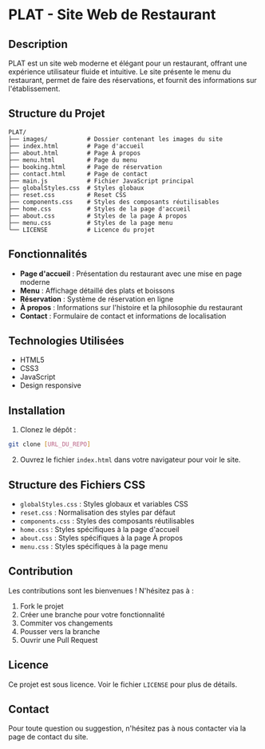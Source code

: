 # PLAT - Site Web de Restaurant

## Description
PLAT est un site web moderne et élégant pour un restaurant, offrant une expérience utilisateur fluide et intuitive. Le site présente le menu du restaurant, permet de faire des réservations, et fournit des informations sur l'établissement.

## Structure du Projet
```
PLAT/
├── images/           # Dossier contenant les images du site
├── index.html        # Page d'accueil
├── about.html        # Page À propos
├── menu.html         # Page du menu
├── booking.html      # Page de réservation
├── contact.html      # Page de contact
├── main.js           # Fichier JavaScript principal
├── globalStyles.css  # Styles globaux
├── reset.css         # Reset CSS
├── components.css    # Styles des composants réutilisables
├── home.css          # Styles de la page d'accueil
├── about.css         # Styles de la page À propos
├── menu.css          # Styles de la page menu
└── LICENSE           # Licence du projet
```

## Fonctionnalités
- **Page d'accueil** : Présentation du restaurant avec une mise en page moderne
- **Menu** : Affichage détaillé des plats et boissons
- **Réservation** : Système de réservation en ligne
- **À propos** : Informations sur l'histoire et la philosophie du restaurant
- **Contact** : Formulaire de contact et informations de localisation

## Technologies Utilisées
- HTML5
- CSS3
- JavaScript
- Design responsive

## Installation
1. Clonez le dépôt :
```bash
git clone [URL_DU_REPO]
```

2. Ouvrez le fichier `index.html` dans votre navigateur pour voir le site.

## Structure des Fichiers CSS
- `globalStyles.css` : Styles globaux et variables CSS
- `reset.css` : Normalisation des styles par défaut
- `components.css` : Styles des composants réutilisables
- `home.css` : Styles spécifiques à la page d'accueil
- `about.css` : Styles spécifiques à la page À propos
- `menu.css` : Styles spécifiques à la page menu

## Contribution
Les contributions sont les bienvenues ! N'hésitez pas à :
1. Fork le projet
2. Créer une branche pour votre fonctionnalité
3. Commiter vos changements
4. Pousser vers la branche
5. Ouvrir une Pull Request

## Licence
Ce projet est sous licence. Voir le fichier `LICENSE` pour plus de détails.

## Contact
Pour toute question ou suggestion, n'hésitez pas à nous contacter via la page de contact du site.
